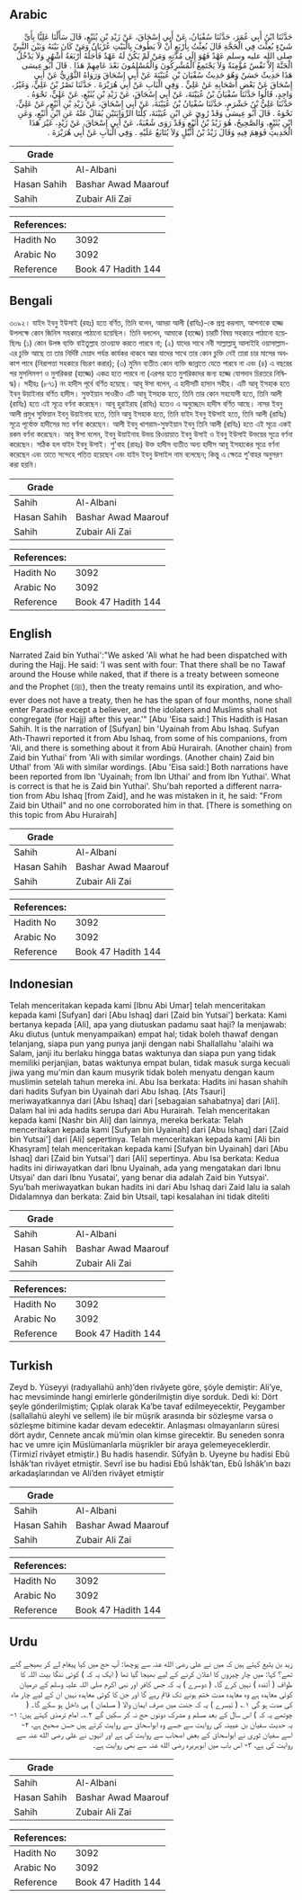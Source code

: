 ## Arabic


<div dir="rtl" lang="ar" style={{fontSize:'larger',backgroundColor:'#f8f9fa',padding:20}}>
حَدَّثَنَا ابْنُ أَبِي عُمَرَ، حَدَّثَنَا سُفْيَانُ، عَنْ أَبِي إِسْحَاقَ، عَنْ زَيْدِ بْنِ يُثَيْعٍ، قَالَ سَأَلْنَا عَلِيًّا بِأَىِّ شَيْءٍ بُعِثْتَ فِي الْحَجَّةِ قَالَ بُعِثْتُ بِأَرْبَعٍ أَنْ لاَ يَطُوفَ بِالْبَيْتِ عُرْيَانٌ وَمَنْ كَانَ بَيْنَهُ وَبَيْنَ النَّبِيِّ صلى الله عليه وسلم عَهْدٌ فَهُوَ إِلَى مُدَّتِهِ وَمَنْ لَمْ يَكُنْ لَهُ عَهْدٌ فَأَجَلُهُ أَرْبَعَةُ أَشْهُرٍ وَلاَ يَدْخُلُ الْجَنَّةَ إِلاَّ نَفْسٌ مُؤْمِنَةٌ وَلاَ يَجْتَمِعُ الْمُشْرِكُونَ وَالْمُسْلِمُونَ بَعْدَ عَامِهِمْ هَذَا ‏.‏ قَالَ أَبُو عِيسَى هَذَا حَدِيثٌ حَسَنٌ وَهُوَ حَدِيثُ سُفْيَانَ بْنِ عُيَيْنَةَ عَنْ أَبِي إِسْحَاقَ وَرَوَاهُ الثَّوْرِيُّ عَنْ أَبِي إِسْحَاقَ عَنْ بَعْضِ أَصْحَابِهِ عَنْ عَلِيٍّ ‏.‏ وَفِي الْبَابِ عَنْ أَبِي هُرَيْرَةَ ‏.‏ حَدَّثَنَا نَصْرُ بْنُ عَلِيٍّ، وَغَيْرُ، وَاحِدٍ، قَالُوا حَدَّثَنَا سُفْيَانُ بْنُ عُيَيْنَةَ، عَنْ أَبِي إِسْحَاقَ، عَنْ زَيْدِ بْنِ يُثَيْعٍ، عَنْ عَلِيٍّ، نَحْوَهُ ‏.‏ حَدَّثَنَا عَلِيُّ بْنُ خَشْرَمٍ، حَدَّثَنَا سُفْيَانُ بْنُ عُيَيْنَةَ، عَنْ أَبِي إِسْحَاقَ، عَنْ زَيْدِ بْنِ أُثَيْعٍ، عَنْ عَلِيٍّ، نَحْوَهُ ‏.‏ قَالَ أَبُو عِيسَى وَقَدْ رُوِيَ عَنِ ابْنِ عُيَيْنَةَ، كِلْتَا الرِّوَايَتَيْنِ يُقَالُ عَنْهُ عَنِ ابْنِ أُثَيْعٍ، وَعَنِ ابْنِ يُثَيْعٍ، وَالصَّحِيحُ، هُوَ زَيْدُ بْنُ أُثَيْعٍ وَقَدْ رَوَى شُعْبَةُ، عَنْ أَبِي إِسْحَاقَ، عَنْ زَيْدٍ، غَيْرَ هَذَا الْحَدِيثِ فَوَهِمَ فِيهِ وَقَالَ زَيْدُ بْنُ أُثَيْلٍ وَلاَ يُتَابَعُ عَلَيْهِ ‏.‏ وَفِي الْبَابِ عَنْ أَبِي هُرَيْرَةَ ‏.‏
</div>
<div style={{backgroundColor:'#f8f9fa',padding:20, marginBottom: 10}}><table> <thead> <tr> <th>Grade</th> <th></th> </tr> </thead> <tbody> <tr><td>Sahih</td><td>Al-Albani</td></tr><tr><td>Hasan Sahih</td><td>Bashar Awad Maarouf</td></tr><tr><td>Sahih</td><td>Zubair Ali Zai</td></tr></tbody></table><table> <thead> <tr> <th>References:</th> <th></th> </tr> </thead> <tbody><tr><td>Hadith No</td><td>3092</td></tr><tr><td>Arabic No</td><td>3092</td></tr><tr><td>Reference</td><td>Book 47 Hadith 144</td></tr></tbody></table></div>

## Bengali


<div dir="ltr" lang="bn" style={{fontSize:'larger',backgroundColor:'#f8f9fa',padding:20}}>
৩০৯২। যাইদ ইবনু ইউসাই (রহঃ) হতে বর্ণিত, তিনি বলেন, আমরা আলী (রাযিঃ)-কে প্রশ্ন করলাম, আপনাকে হাজ্জ উপলক্ষে কোন জিনিস সহকারে পাঠানো হয়েছিল। তিনি বললেন, আমাকে (হাজ্জে) চারটি বিষয় সহকারে পাঠানো হয়েছিলঃ (১) কোন উলঙ্গ ব্যক্তি বাইতুল্লাহ তাওয়াফ করতে পারবে না; (২) যাদের সাথে নবী সাল্লাল্লাহু আলাইহি ওয়াসাল্লাম-এর চুক্তি আছে তা তার নির্দিষ্ট মেয়াদ পর্যন্ত কার্যকর থাকবে আর যাদের সাথে তার কোন চুক্তি নেই তারা চার মাসের অবকাশ পাবে (নিরাপত্তা সহকারে বিচরণ করার); (৩) মুমিন ব্যতীত কোন ব্যক্তি জান্নাতে যেতে পারবে না এবং (৪) এ বছরের পর মুসলিমগণ ও মুশরিকরা (হাজ্জে) একত্র হতে পারবে না (এরপর হতে মুশরিকদের জন্য হজ্জে যোগদান চিরতরে নিষিদ্ধ)। সহীহঃ (৮৭১) নং হাদীস পূর্বে বর্ণিত হয়েছে। আবূ ঈসা বলেন, এ হাদীসটি হাসান সহীহ। এটি আবূ ইসহাক হতে ইবনু উয়াইনার বর্ণিত হাদীস। সুফইয়ান সাওরীও এটি আবূ ইসহাক হতে, তিনি তার কোন সহযোগী হতে, তিনি আলী (রাযিঃ) হতে এই সূত্রে বর্ণনা করেছেন। আবূ হুরাইরাহ (রাযিঃ) হতেও এ অনুচ্ছেদে হাদীস বর্ণিত আছে। নাসর ইবনু আলী প্রমুখ সুফিয়ান ইবনু উয়াইনাহ হতে, তিনি আবু ইসহাক হতে, তিনি যাইদ ইবনু ইউসাই হতে, তিনি আলী (রাযিঃ) সূত্রে পূর্বোক্ত হাদীসের মত বর্ণনা করেছেন। আলী ইবনু খাশরাম-সুফইয়ান ইবনু তিনি আলী (রাযিঃ) হতে এই সূত্রে একই রকম বর্ণনা করেছেন। আবূ ঈসা বলেন, ইবনু উয়াইনাহ উভয় রিওয়ায়াত ইবনু উসাই ও ইবনু ইউসাই উভয়ের সূত্রে বর্ণনা করেছেন। সঠিক হল যাইদ ইবনু উসাই। শু'বাহ (রাহঃ) উক্ত হাদীস ব্যতীত অন্য হাদীস আবূ ইসহাকের সূত্রে বর্ণনা করেছেন এবং তাতে সন্দেহে পতিত হয়েছেন এবং যাইদ ইবনু উসাইল নাম বলেছেন; কিন্তু এ ক্ষেত্রে শু’বাহর অনুসরণ করা হয়নি।
</div>
<div style={{backgroundColor:'#f8f9fa',padding:20, marginBottom: 10}}><table> <thead> <tr> <th>Grade</th> <th></th> </tr> </thead> <tbody> <tr><td>Sahih</td><td>Al-Albani</td></tr><tr><td>Hasan Sahih</td><td>Bashar Awad Maarouf</td></tr><tr><td>Sahih</td><td>Zubair Ali Zai</td></tr></tbody></table><table> <thead> <tr> <th>References:</th> <th></th> </tr> </thead> <tbody><tr><td>Hadith No</td><td>3092</td></tr><tr><td>Arabic No</td><td>3092</td></tr><tr><td>Reference</td><td>Book 47 Hadith 144</td></tr></tbody></table></div>

## English


<div dir="ltr" lang="en" style={{fontSize:'larger',backgroundColor:'#f8f9fa',padding:20}}>
Narrated Zaid bin Yuthai':"We asked 'Ali what he had been dispatched with during the Hajj. He said: 'I was sent with four: That there shall be no Tawaf around the House while naked, that if there is a treaty between someone and the Prophet (ﷺ), then the treaty remains until its expiration, and whoever does not have a treaty, then he has the span of four months, none shall enter Paradise except a believer, and the idolaters and Muslims shall not congregate (for Hajj) after this year.'" [Abu 'Eisa said:] This Hadith is Hasan Sahih. It is the narration of [Sufyan] bin 'Uyainah from Abu Ishaq. Sufyan Ath-Thawri reported it from Abu Ishaq, from some of his companions, from 'Ali, and there is something about it from Abü Hurairah. (Another chain) from Zaid bin Yuthai' from 'Ali with similar wordings. (Another chain) Zaid bin Uthal' from 'Ali with similar wordings. [Abu 'Eisa said:] Both narrations have been reported from Ibn 'Uyainah; from Ibn Uthai' and from Ibn Yuthai'. What is correct is that he is Zaid bin Yuthai'. Shu'bah reported a different narration from Abu Ishaq [from Zaid], and he was mistaken in it, he said: "From Zaid bin Uthail" and no one corroborated him in that. [There is something on this topic from Abu Hurairah]
</div>
<div style={{backgroundColor:'#f8f9fa',padding:20, marginBottom: 10}}><table> <thead> <tr> <th>Grade</th> <th></th> </tr> </thead> <tbody> <tr><td>Sahih</td><td>Al-Albani</td></tr><tr><td>Hasan Sahih</td><td>Bashar Awad Maarouf</td></tr><tr><td>Sahih</td><td>Zubair Ali Zai</td></tr></tbody></table><table> <thead> <tr> <th>References:</th> <th></th> </tr> </thead> <tbody><tr><td>Hadith No</td><td>3092</td></tr><tr><td>Arabic No</td><td>3092</td></tr><tr><td>Reference</td><td>Book 47 Hadith 144</td></tr></tbody></table></div>

## Indonesian


<div dir="ltr" lang="id" style={{fontSize:'larger',backgroundColor:'#f8f9fa',padding:20}}>
Telah menceritakan kepada kami [Ibnu Abi Umar] telah menceritakan kepada kami [Sufyan] dari [Abu Ishaq] dari [Zaid bin Yutsai'] berkata: Kami bertanya kepada [Ali], apa yang diutuskan padamu saat haji? Ia menjawab: Aku diutus (untuk menyampaikan) empat hal; tidak boleh thawaf dengan telanjang, siapa pun yang punya janji dengan nabi Shallallahu 'alaihi wa Salam, janji itu berlaku hingga batas waktunya dan siapa pun yang tidak memiliki perjanjian, batas waktunya empat bulan, tidak masuk surga kecuali jiwa yang mu'min dan kaum musyrik tidak boleh menyatu dengan kaum muslimin setelah tahun mereka ini. Abu Isa berkata: Hadits ini hasan shahih dari hadits Sufyan bin Uyainah dari Abu Ishaq. [Ats Tsauri] meriwayatkannya dari [Abu Ishaq] dari [sebagaian sahabatnya] dari [Ali]. Dalam hal ini ada hadits serupa dari Abu Hurairah. Telah menceritakan kepada kami [Nashr bin Ali] dan lainnya, mereka berkata: Telah menceritakan kepada kami [Sufyan bin Uyainah] dari [Abu Ishaq] dari [Zaid bin Yutsai'] dari [Ali] sepertinya. Telah menceritakan kepada kami [Ali bin Khasyram] telah menceritakan kepada kami [Sufyan bin Uyainah] dari [Abu Ishaq] dari [Zaid bin Yutsai'] dari [Ali] sepertinya. Abu Isa berkata: Kedua hadits ini diriwayatkan dari Ibnu Uyainah, ada yang mengatakan dari Ibnu Utsyai' dan dari Ibnu Yusatai', yang benar dia adalah Zaid bin Yutsyai'. Syu'bah meriwayatkan bukan hadits ini dari Abu Ishaq dari Zaid lalu ia salah Didalamnya dan berkata: Zaid bin Utsail, tapi kesalahan ini tidak diteliti
</div>
<div style={{backgroundColor:'#f8f9fa',padding:20, marginBottom: 10}}><table> <thead> <tr> <th>Grade</th> <th></th> </tr> </thead> <tbody> <tr><td>Sahih</td><td>Al-Albani</td></tr><tr><td>Hasan Sahih</td><td>Bashar Awad Maarouf</td></tr><tr><td>Sahih</td><td>Zubair Ali Zai</td></tr></tbody></table><table> <thead> <tr> <th>References:</th> <th></th> </tr> </thead> <tbody><tr><td>Hadith No</td><td>3092</td></tr><tr><td>Arabic No</td><td>3092</td></tr><tr><td>Reference</td><td>Book 47 Hadith 144</td></tr></tbody></table></div>

## Turkish


<div dir="ltr" lang="tr" style={{fontSize:'larger',backgroundColor:'#f8f9fa',padding:20}}>
Zeyd b. Yüseyyi (radıyallahü anh)’den rivâyete göre, şöyle demiştir: Ali’ye, hac mevsiminde hangi emirlerle gönderilmiştin diye sorduk. Dedi ki: Dört şeyle gönderilmiştim; Çıplak olarak Ka’be tavaf edilmeyecektir, Peygamber (sallallahü aleyhi ve sellem) ile bir müşrik arasında bir sözleşme varsa o sözleşme bitimine kadar devam edecektir. Anlaşması olmayanların süresi dört aydır, Cennete ancak mü’min olan kimse girecektir. Bu seneden sonra hac ve umre için Müslümanlarla müşrikler bir araya gelemeyeceklerdir. (Tirmizî rivâyet etmiştir.) Bu hadis hasendir. Sûfyân b. Uyeyne bu hadisi Ebû İshâk’tan rivâyet etmiştir. Sevrî ise bu hadisi Ebû İshâk’tan, Ebû İshâk’ın bazı arkadaşlarından ve Ali’den rivâyet etmiştir
</div>
<div style={{backgroundColor:'#f8f9fa',padding:20, marginBottom: 10}}><table> <thead> <tr> <th>Grade</th> <th></th> </tr> </thead> <tbody> <tr><td>Sahih</td><td>Al-Albani</td></tr><tr><td>Hasan Sahih</td><td>Bashar Awad Maarouf</td></tr><tr><td>Sahih</td><td>Zubair Ali Zai</td></tr></tbody></table><table> <thead> <tr> <th>References:</th> <th></th> </tr> </thead> <tbody><tr><td>Hadith No</td><td>3092</td></tr><tr><td>Arabic No</td><td>3092</td></tr><tr><td>Reference</td><td>Book 47 Hadith 144</td></tr></tbody></table></div>

## Urdu


<div dir="rtl" lang="ur" style={{fontSize:'larger',backgroundColor:'#f8f9fa',padding:20}}>
زید بن یثیع کہتے ہیں کہ میں نے علی رضی الله عنہ سے پوچھا: آپ حج میں کیا پیغام لے کر بھیجے گئے تھے؟ کہا: میں چار چیزوں کا اعلان کرنے کے لیے بھیجا گیا تھا ( ایک یہ کہ ) کوئی ننگا بیت اللہ کا طواف ( آئندہ ) نہیں کرے گا۔ ( دوسرے ) یہ کہ جس کافر اور نبی اکرم صلی اللہ علیہ وسلم کے درمیان کوئی معاہدہ ہے وہ معاہدہ مدت ختم ہونے تک قائم رہے گا اور جن کا کوئی معاہدہ نہیں ان کے لیے چار ماہ کی مدت ہو گی ۱؎ ( تیسرے ) یہ کہ جنت میں صرف ایمان والا ( مسلمان ) ہی داخل ہو سکے گا۔ ( چوتھے یہ کہ ) اس سال کے بعد مسلم و مشرک دونوں حج نہ کر سکیں گے ۲؎۔ امام ترمذی کہتے ہیں: ۱- یہ حدیث سفیان بن عیینہ کی روایت سے جسے وہ ابواسحاق سے روایت کرتے ہیں حسن صحیح ہے، ۲- اسے سفیان ثوری نے ابواسحاق کے بعض اصحاب سے روایت کی ہے اور انہوں نے علی رضی الله عنہ سے روایت کی ہے، ۳- اس باب میں ابوہریرہ رضی الله عنہ سے بھی روایت ہے۔
</div>
<div style={{backgroundColor:'#f8f9fa',padding:20, marginBottom: 10}}><table> <thead> <tr> <th>Grade</th> <th></th> </tr> </thead> <tbody> <tr><td>Sahih</td><td>Al-Albani</td></tr><tr><td>Hasan Sahih</td><td>Bashar Awad Maarouf</td></tr><tr><td>Sahih</td><td>Zubair Ali Zai</td></tr></tbody></table><table> <thead> <tr> <th>References:</th> <th></th> </tr> </thead> <tbody><tr><td>Hadith No</td><td>3092</td></tr><tr><td>Arabic No</td><td>3092</td></tr><tr><td>Reference</td><td>Book 47 Hadith 144</td></tr></tbody></table></div>